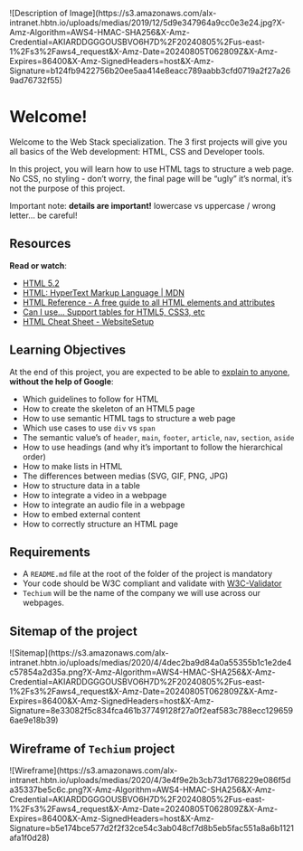 <div class="panel panel-default" id="project-description">
  <div class="panel-body">
    <p>![Description of Image](https://s3.amazonaws.com/alx-intranet.hbtn.io/uploads/medias/2019/12/5d9e347964a9cc0e3e24.jpg?X-Amz-Algorithm=AWS4-HMAC-SHA256&X-Amz-Credential=AKIARDDGGGOUSBVO6H7D%2F20240805%2Fus-east-1%2Fs3%2Faws4_request&X-Amz-Date=20240805T062809Z&X-Amz-Expires=86400&X-Amz-SignedHeaders=host&X-Amz-Signature=b124fb9422756b20ee5aa414e8eacc789aabb3cfd0719a2f27a269ad76732f55)
</p>

<h1>Welcome!</h1>

<p>Welcome to the Web Stack specialization. 
The 3 first projects will give you all basics of the Web development: HTML, CSS and Developer tools.</p>

<p>In this project, you will learn how to use HTML tags to structure a web page. 
No CSS, no styling - don&rsquo;t worry, the final page will be &ldquo;ugly&rdquo; it&rsquo;s normal, it&rsquo;s not the purpose of this project.</p>

<p>Important note: <strong>details are important!</strong> lowercase vs uppercase / wrong letter&hellip; be careful!</p>

<h2>Resources</h2>

<p><strong>Read or watch</strong>:</p>

<ul>
<li><a href="/rltoken/3ZeSykXeV9rQhzFiW5GHcg" title="HTML 5.2" target="_blank">HTML 5.2</a></li>
<li><a href="/rltoken/XWdv6hMca_9jks7PN2gsbA" title="HTML: HyperText Markup Language | MDN" target="_blank">HTML: HyperText Markup Language | MDN</a></li>
<li><a href="/rltoken/H59e408ohxV9x_tYOWSxvg" title="HTML Reference - A free guide to all HTML elements and attributes" target="_blank">HTML Reference - A free guide to all HTML elements and attributes</a></li>
<li><a href="/rltoken/u6RvQ_45Xpw82Awl82NZcg" title="Can I use... Support tables for HTML5, CSS3, etc" target="_blank">Can I use&hellip; Support tables for HTML5, CSS3, etc</a></li>
<li><a href="/rltoken/6SV9Z98vlb8iehxHnl9YJg" title="HTML Cheat Sheet - WebsiteSetup" target="_blank">HTML Cheat Sheet - WebsiteSetup</a></li>
</ul>

<h2>Learning Objectives</h2>

<p>At the end of this project, you are expected to be able to <a href="/rltoken/F24l2-dtHshauXRVkZicyw" title="explain to anyone" target="_blank">explain to anyone</a>, <strong>without the help of Google</strong>:</p>

<ul>
<li>Which guidelines to follow for HTML</li>
<li>How to create the skeleton of an HTML5 page</li>
<li>How to use semantic HTML tags to structure a web page</li>
<li>Which use cases to use <code>div</code> vs <code>span</code></li>
<li>The semantic value&rsquo;s of <code>header</code>, <code>main</code>, <code>footer</code>, <code>article</code>, <code>nav</code>, <code>section</code>, <code>aside</code></li>
<li>How to use headings (and why it&rsquo;s important to follow the hierarchical order)</li>
<li>How to make lists in HTML</li>
<li>The differences between medias (SVG, GIF, PNG, JPG)</li>
<li>How to structure data in a table</li>
<li>How to integrate a video in a webpage</li>
<li>How to integrate an audio file in a webpage</li>
<li>How to embed external content</li>
<li>How to correctly structure an HTML page</li>
</ul>

<h2>Requirements</h2>

<ul>
<li>A <code>README.md</code> file at the root of the folder of the project is mandatory</li>
<li>Your code should be W3C compliant and validate with <a href="/rltoken/Q-XyLkED_pMjSGEuZKb7Fw" title="W3C-Validator" target="_blank">W3C-Validator</a></li>
<li><code>Techium</code> will be the name of the company we will use across our webpages.</li>
</ul>

<h2>Sitemap of the project</h2>
<p>![Sitemap](https://s3.amazonaws.com/alx-intranet.hbtn.io/uploads/medias/2020/4/4dec2ba9d84a0a55355b1c1e2de4c57854a2d35a.png?X-Amz-Algorithm=AWS4-HMAC-SHA256&X-Amz-Credential=AKIARDDGGGOUSBVO6H7D%2F20240805%2Fus-east-1%2Fs3%2Faws4_request&X-Amz-Date=20240805T062809Z&X-Amz-Expires=86400&X-Amz-SignedHeaders=host&X-Amz-Signature=8e33082f5c834fca461b37749128f27a0f2eaf583c788ecc1296596ae9e18b39)
</p>
<h2>Wireframe of <code>Techium</code> project</h2>

<p>![Wireframe](https://s3.amazonaws.com/alx-intranet.hbtn.io/uploads/medias/2020/4/3e4f9e2b3cb73d1768229e086f5da35337be5c6c.png?X-Amz-Algorithm=AWS4-HMAC-SHA256&X-Amz-Credential=AKIARDDGGGOUSBVO6H7D%2F20240805%2Fus-east-1%2Fs3%2Faws4_request&X-Amz-Date=20240805T062809Z&X-Amz-Expires=86400&X-Amz-SignedHeaders=host&X-Amz-Signature=b5e174bce577d2f2f32ce54c3ab048cf7d8b5eb5fac551a8a6b1121afa1f0d28)
</p>

  </div>
</div>
